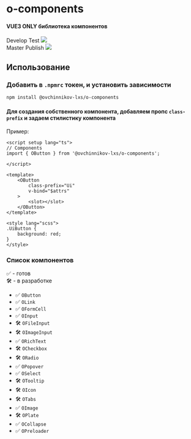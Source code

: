 # o-components

#### VUE3 ONLY библиотека компонентов

Develop Test
<img src="https://github.com/ovchinnikov-lxs/o-components/workflows/Testing/badge.svg?branch=develop"/><br/>
Master Publish
<img src="https://github.com/ovchinnikov-lxs/o-components/workflows/Publish/badge.svg?branch=master"/><br/>

## Использование

### Добавить в `.npmrc` токен, и установить зависимости

```sh
npm install @ovchinnikov-lxs/o-components
```
#### Для создания собственного компонента, добавляем пропс `class-prefix` и задаем стилистику компонента
Пример: 
```vue
<script setup lang="ts">
// Components
import { OButton } from '@ovchinnikov-lxs/o-components';

</script>

<template>
    <OButton
        class-prefix="Ui"
        v-bind="$attrs"
    >
        <slot></slot>
    </OButton>
</template>

<style lang="scss">
.UiButton {
    background: red;
}
</style>

```

### Список компонентов
 ✅ - готов  
 🛠 - в разработке
 - ✅ `OButton` 
 - ✅ `OLink`
 - ✅ `OFormCell`
 - ✅ `OInput`
 - 🛠 `OFileInput`
 - 🛠 `OImageInput`
 - ✅ `ORichText`
 - 🛠 `OCheckbox`
 - 🛠 `ORadio`
 - ✅ `OPopover`
 - ✅ `OSelect`
 - 🛠 `OTooltip`
 - 🛠 `OIcon`
 - 🛠 `OTabs`
 - ✅ `OImage`
 - 🛠 `OPlate`
 - ✅ `OCollapse`
 - ✅ `OPreloader`

